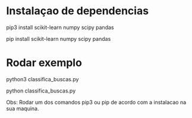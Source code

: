 # Instalaçao de dependencias

pip3 install scikit-learn numpy scipy pandas

pip install scikit-learn numpy scipy pandas

# Rodar exemplo
python3 classifica_buscas.py

python classifica_buscas.py

Obs: Rodar um dos comandos pip3 ou pip de acordo com a instalacao na sua maquina.
